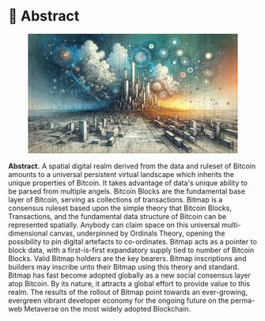 # 📄 Abstract

<figure><img src="../.gitbook/assets/BitmapArchitect.png" alt=""><figcaption></figcaption></figure>

**Abstract.** A spatial digital realm derived from the data and ruleset of Bitcoin amounts to a universal persistent virtual landscape which inherits the unique properties of Bitcoin. It takes advantage of data's unique ability to be parsed from multiple angels. Bitcoin Blocks are the fundamental base layer of Bitcoin, serving as collections of transactions. Bitmap is a consensus ruleset based upon the simple theory that Bitcoin Blocks, Transactions, and the fundamental data structure of Bitcoin can be represented spatially. Anybody can claim space on this universal multi-dimensional canvas, underpinned by Ordinals Theory, opening the possibility to pin digital artefacts to co-ordinates. Bitmap acts as a pointer to block data, with a first-is-first expandatory supply tied to number of Bitcoin Blocks. Valid Bitmap holders are the key bearers. Bitmap inscriptions and builders may inscribe unto their Bitmap using this theory and standard. Bitmap has fast become adopted globally as a new social consensus layer atop Bitcoin. By its nature, it attracts a global effort to provide value to this realm. The results of the rollout of Bitmap point towards an ever-growing, evergreen vibrant developer economy for the ongoing future on the perma-web Metaverse on the most widely adopted Blockchain.
